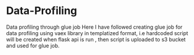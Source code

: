 # Data-Profiling
Data profiling through glue job
Here I have followed creating glue job for data profiling using vaex library in templatized format, i.e hardcoded script will be created when flask api is run , then script is uploaded to s3 bucket and used for glue job.
